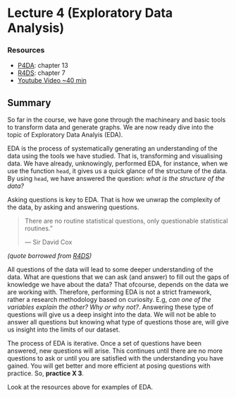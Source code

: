 # Lecture 4 (Exploratory Data Analysis)

### Resources

- [P4DA](https://wesmckinney.com/book/): chapter 13
- [R4DS](https://r4ds.had.co.nz/index.html): chapter 7 
- [Youtube Video ~40 min](https://www.youtube.com/watch?v=xi0vhXFPegw&t=951s)

## Summary

So far in the course, we have gone through the machineary and basic tools to
transform data and generate graphs. We are now ready dive into the topic of
Exploratory Data Analyis (EDA).   

EDA is the process of systematically generating an understanding of the data
using the tools we have studied. That is, transforming and visualising data. We
have already, unknowingly, performed EDA, for instance, when we use the function
`head`, it gives us a quick glance of the structure of the data. By using
`head`, we have answered the question: *what is the structure of the data?*

Asking questions is key to EDA. That is how we unwrap the complexity of the
data, by asking and answering questions.

> There are no routine statistical questions, only questionable statistical
> routines.” 
>
> — Sir David Cox

*(quote borrowed from [R4DS](https://r4ds.had.co.nz/index.html))*

All questions of the data will lead to some deeper understanding of the data.
What are questions that we can ask (and answer) to fill out the gaps of
knowledge we have about the data? That ofcourse, depends on the data we are
working with. Therefore, performing EDA is not a strict framework, rather a
research methodology based on curiosity. E.g, *can one of the variables explain
the other? Why or why not?*. Answering these type of questions will give us a
deep insight into the data. We will not be able to answer all questions but
knowing what type of questions those are, will give us insight into the limits
of our dataset.

The process of EDA is iterative. Once a set of questions have been answered, new
questions will arise. This continues until there are no more questions to ask or
until you are satisfied with the understanding you have gained. You will get
better and more efficient at posing questions with practice. So, **practice X
3**.

Look at the resources above for examples of EDA.

